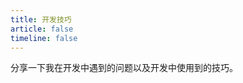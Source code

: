 ```yaml
---
title: 开发技巧
article: false
timeline: false
---
```


分享一下我在开发中遇到的问题以及开发中使用到的技巧。

<Catalog base='/DevelopmentSkills/' level='1' />